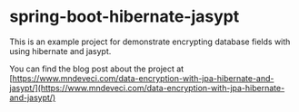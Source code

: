 # spring-boot-hibernate-jasypt

This is an example project for demonstrate encrypting database fields with using hibernate and jasypt.

You can find the blog post about the project at [https://www.mndeveci.com/data-encryption-with-jpa-hibernate-and-jasypt/](https://www.mndeveci.com/data-encryption-with-jpa-hibernate-and-jasypt/)